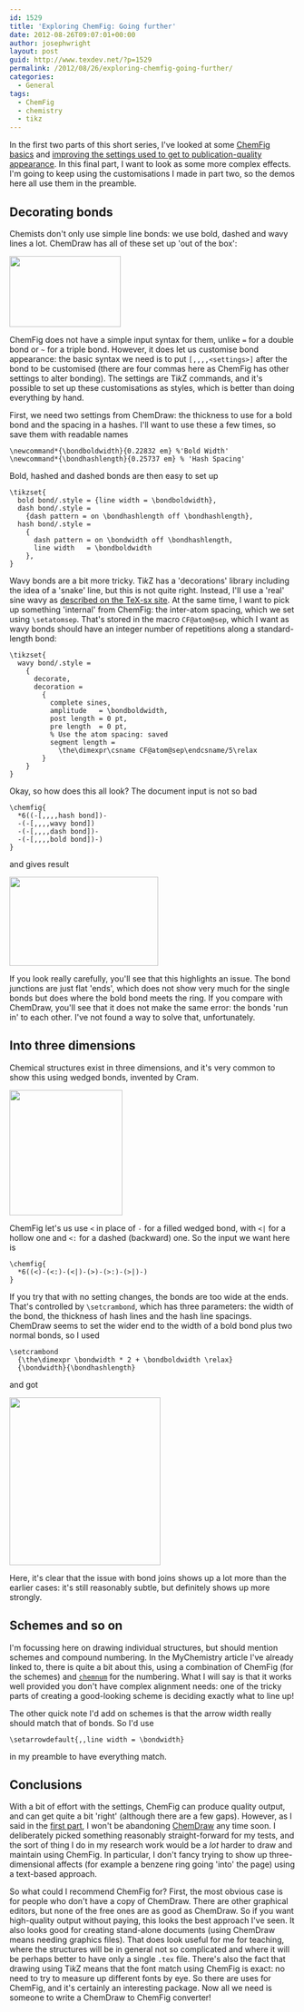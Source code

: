 ```yaml
---
id: 1529
title: 'Exploring ChemFig: Going further'
date: 2012-08-26T09:07:01+00:00
author: josephwright
layout: post
guid: http://www.texdev.net/?p=1529
permalink: /2012/08/26/exploring-chemfig-going-further/
categories:
  - General
tags:
  - ChemFig
  - chemistry
  - tikz
---
```

In the first two parts of this short series, I've looked at some <a href="http://www.texdev.net/2012/08/25/exploring-chemfig-basics/">ChemFig basics</a> and <a href="http://www.texdev.net/2012/08/25/exploring-chemfig-customising-appearance/">improving the settings used to get to publication-quality appearance</a>. In this final part, I want to look as some more complex effects. I'm going to keep using the customisations I made in part two, so the demos here all use them in the preamble.

<h2>Decorating bonds</h2>

Chemists don't only use simple line bonds: we use bold, dashed and wavy lines a lot. ChemDraw has all of these set up 'out of the box':

<img class="alignnone size-full wp-image-1926" src="https://www.texdev.net/wp-content/uploads/2012/08/ChemDraw2.png" alt="" width="196" height="125" />

ChemFig does not have a simple input syntax for them, unlike <code>=</code> for a double bond or <code>~</code> for a triple bond. However, it does let us customise bond appearance: the basic syntax we need is to put <code>[,,,,&lt;settings&gt;]</code> after the bond to be customised (there are four commas here as ChemFig has other settings to alter bonding). The settings are Ti<i>k</i>Z commands, and it's possible to set up these customisations as styles, which is better than doing everything by hand.

First, we need two settings from ChemDraw: the thickness to use for a bold bond and the spacing in a hashes. I'll want to use these a few times, so save them with readable names

<pre><code>\newcommand*{\bondboldwidth}{0.22832 em} %'Bold Width'
\newcommand*{\bondhashlength}{0.25737 em} % 'Hash Spacing'
</code></pre>

Bold, hashed and dashed bonds are then easy to set up

<pre><code>\tikzset{
  bold bond/.style = {line width = \bondboldwidth},
  dash bond/.style =
    {dash pattern = on \bondhashlength off \bondhashlength},
  hash bond/.style =
    {
      dash pattern = on \bondwidth off \bondhashlength,
      line width   = \bondboldwidth
    },
}
</code></pre>

Wavy bonds are a bit more tricky. Ti<i>k</i>Z has a 'decorations' library including the idea of a 'snake' line, but this is not quite right. Instead, I'll use a 'real' sine wavy as <a href="http://tex.stackexchange.com/a/25689/73">described on the TeX-sx site</a>.
At the same time, I want to pick up something 'internal' from ChemFig: the inter-atom spacing, which we set using <code>\setatomsep</code>. That's stored in the macro <code>CF@atom@sep</code>, which I want as wavy bonds should have an integer number of repetitions along a standard-length bond:

<pre><code>\tikzset{
  wavy bond/.style =
    {
      decorate,
      decoration =
        {
          complete sines,
          amplitude   = \bondboldwidth,
          post length = 0 pt,
          pre length  = 0 pt,
          % Use the atom spacing: saved 
          segment length = 
            \the\dimexpr\csname CF@atom@sep\endcsname/5\relax
        }
    }
}
</code></pre>

Okay, so how does this all look? The document input is not so bad

<pre><code>\chemfig{
  *6((-[,,,,hash bond])-
  -(-[,,,,wavy bond])
  -(-[,,,,dash bond])-
  -(-[,,,,bold bond])-)
}
</code></pre>

and gives result

<img class="alignnone size-full wp-image-1924" src="https://www.texdev.net/wp-content/uploads/2012/08/ChemFig10.png" alt="" width="262" height="157" />

If you look really carefully, you'll see that this highlights an issue. The bond junctions are just flat 'ends', which does not show very much for the single bonds but does where the bold bond meets the ring. If you compare with ChemDraw, you'll see that it does not make the same error: the bonds 'run in' to each other. I've not found a way to solve that, unfortunately.

<h2>Into three dimensions</h2>

Chemical structures exist in three dimensions, and it's very common to show this using wedged bonds, invented by Cram.

<img class="alignnone size-full wp-image-1927" src="https://www.texdev.net/wp-content/uploads/2012/08/ChemDraw3.png" alt="" width="199" height="221" />

ChemFig let's us use <code>&lt;</code> in place of <code>-</code> for a filled wedged bond, with <code>&lt;|</code> for a hollow one and <code>&lt;:</code> for a dashed (backward) one. So the input we want here is

<pre><code>\chemfig{
  *6((&lt;)-(&lt;:)-(&lt;|)-(&gt;)-(&gt;:)-(&gt;|)-)
}
</code></pre>

If you try that with no setting changes, the bonds are too wide at the ends. That's controlled by <code>\setcrambond</code>, which has three parameters: the width of the bond, the thickness of hash lines and the hash line spacings. ChemDraw seems to set the wider end to the width of a bold bond plus two normal bonds, so I used

<pre><code>\setcrambond
  {\the\dimexpr \bondwidth * 2 + \bondboldwidth \relax}
  {\bondwidth}{\bondhashlength}
</code></pre>

and got

<img class="alignnone size-full wp-image-1929" src="https://www.texdev.net/wp-content/uploads/2012/08/ChemFig12.png" alt="" width="266" height="296" />

Here, it's clear that the issue with bond joins shows up a lot more than the earlier cases: it's still reasonably subtle, but definitely shows up more strongly.

<h2>Schemes and so on</h2>

I'm focussing here on drawing individual structures, but should mention schemes and compound numbering. In the MyChemistry article I've already linked to, there is quite a bit about this, using a combination of ChemFig (for the schemes) and <a href="http://ctan.org/pkg/chemnum"><code>chemnum</code></a> for the numbering. What I will say is that it works well provided you don't have complex alignment needs: one of the tricky parts of creating a good-looking scheme is deciding exactly what to line up!

The other quick note I'd add on schemes is that the arrow width really should match that of bonds. So I'd use

<pre><code>\setarrowdefault{,,line width = \bondwidth}
</code></pre>

in my preamble to have everything match.

<h2>Conclusions</h2>

With a bit of effort with the settings, ChemFig can produce quality output, and can get quite a bit 'right' (although there are a few gaps). However, as I said in the <a href="http://www.texdev.net/2012/08/25/exploring-chemfig-basics/">first part</a>, I won't be abandoning <a href="http://www.cambridgesoft.com/">ChemDraw</a> any time soon. I deliberately picked something reasonably straight-forward for my tests, and the sort of thing I do in my research work would be a <em>lot</em> harder to draw and maintain using ChemFig. In particular, I don't fancy trying to show up three-dimensional affects (for example a benzene ring going 'into' the page) using a text-based approach.

So what could I recommend ChemFig for? First, the most obvious case is for people who don't have a copy of ChemDraw. There are other graphical editors, but none of the free ones are as good as ChemDraw. So if you want high-quality output without paying, this looks the best approach I've seen. It also looks good for creating stand-alone documents (using ChemDraw means needing graphics files). That does look useful for me for teaching, where the structures will be in general not so complicated and where it will be perhaps better to have only a single <code>.tex</code> file. There's also the fact that drawing using Ti<i>k</i>Z means that the font match using ChemFig is exact: no need to try to measure up different fonts by eye. So there are uses for ChemFig, and it's certainly an interesting package. Now all we need is someone to write a ChemDraw to ChemFig converter!
